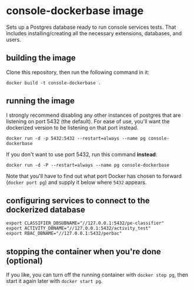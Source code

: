 # console-dockerbase image

Sets up a Postgres database ready to run console services tests.
That includes installing/creating all the necessary extensions, databases, and users.

## building the image

Clone this repository, then run the following command in it:

```
docker build -t console-dockerbase .
```

## running the image

I strongly recommend disabling any other instances of postgres that are listening on port 5432 (the default).
For ease of use, you'll want the dockerized version to be listening on that port instead.

```
docker run -d -p 5432:5432 --restart=always --name pg console-dockerbase
```

If you don't want to use port 5432, run this command **instead**:

```
docker run -d -P --restart=always --name pg console-dockerbase
```

Note that you'll have to find out what port Docker has chosen to forward (`docker port pg`) and supply it below where `5432` appears.

## configuring services to connect to the dockerized database

```shell
export CLASSIFIER_DBSUBNAME="//127.0.0.1:5432/pe-classifier"
export ACTIVITY_DBNAME="//127.0.0.1:5432/activity_test"
export RBAC_DBNAME="//127.0.0.1:5432/perbac"
```

## stopping the container when you're done (optional)

If you like, you can turn off the running container with `docker stop pg`, then start it again later with `docker start pg`.
